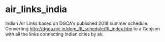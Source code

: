 # air_links_india
Indian Air Links based on DGCA's published 2018 summer schedule.
<br>
Converting http://dgca.nic.in/dom_flt_schedule/flt_index.htm to a Geojson with all the links connecting Indian cities by air.
